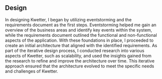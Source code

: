 ## Design

In designing Kwetter, I began by utilizing eventstorming and the requirements document as the first steps.
Eventstorming helped me gain an overview of the business areas and identify key events within the system, while the requirements document outlined the functional and non-functional aspects of the application.
With these foundations in place, I proceeded to create an initial architecture that aligned with the identified requirements.
As part of the iterative design process, I conducted research into various aspects of Kwetter, such as scalability, and used the insights gained from the research to refine and improve the architecture over time.
This iterative approach ensured that the architecture evolved to meet the specific needs and challenges of Kwetter.